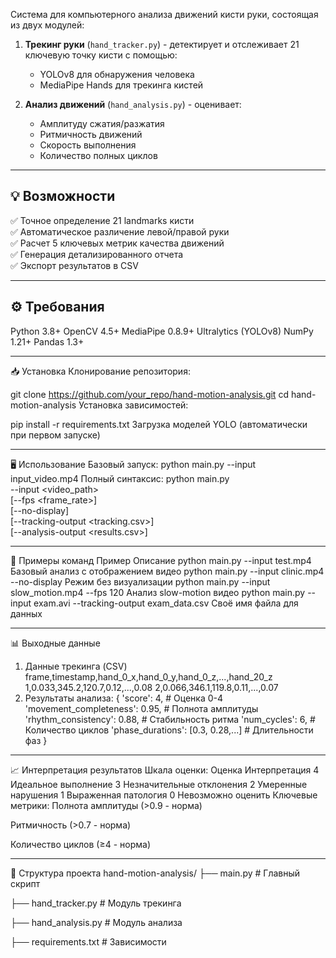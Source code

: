 Система для компьютерного анализа движений кисти руки, состоящая из двух модулей:

1. **Трекинг руки** (`hand_tracker.py`) - детектирует и отслеживает 21 ключевую точку кисти с помощью:
   - YOLOv8 для обнаружения человека
   - MediaPipe Hands для трекинга кистей

2. **Анализ движений** (`hand_analysis.py`) - оценивает:
   - Амплитуду сжатия/разжатия
   - Ритмичность движений
   - Скорость выполнения
   - Количество полных циклов

---

## 💡 Возможности

✅ Точное определение 21 landmarks кисти  
✅ Автоматическое различение левой/правой руки  
✅ Расчет 5 ключевых метрик качества движений  
✅ Генерация детализированного отчета  
✅ Экспорт результатов в CSV  

---

## ⚙️ Требования


Python 3.8+
OpenCV 4.5+
MediaPipe 0.8.9+
Ultralytics (YOLOv8)
NumPy 1.21+
Pandas 1.3+

---

📥 Установка
Клонирование репозитория:

git clone https://github.com/your_repo/hand-motion-analysis.git
cd hand-motion-analysis
Установка зависимостей:

pip install -r requirements.txt
Загрузка моделей YOLO (автоматически при первом запуске)

---

🖥 Использование
Базовый запуск:
python main.py --input input_video.mp4
Полный синтаксис:
python main.py \
    --input <video_path> \
    [--fps <frame_rate>] \
    [--no-display] \
    [--tracking-output <tracking.csv>] \
    [--analysis-output <results.csv>]

---

🧩 Примеры команд
Пример	Описание
python main.py --input test.mp4	Базовый анализ с отображением видео
python main.py --input clinic.mp4 --no-display	Режим без визуализации
python main.py --input slow_motion.mp4 --fps 120	Анализ slow-motion видео
python main.py --input exam.avi --tracking-output exam_data.csv	Своё имя файла для данных

---

📊 Выходные данные
1. Данные трекинга (CSV)
frame,timestamp,hand_0_x,hand_0_y,hand_0_z,...,hand_20_z
1,0.033,345.2,120.7,0.12,...,0.08
2,0.066,346.1,119.8,0.11,...,0.07
2. Результаты анализа:
{
    'score': 4,                        # Оценка 0-4
    'movement_completeness': 0.95,     # Полнота амплитуды
    'rhythm_consistency': 0.88,        # Стабильность ритма
    'num_cycles': 6,                   # Количество циклов
    'phase_durations': [0.3, 0.28,...] # Длительности фаз
}

---

📈 Интерпретация результатов
Шкала оценки:
Оценка	Интерпретация
4	Идеальное выполнение
3	Незначительные отклонения
2	Умеренные нарушения
1	Выраженная патология
0	Невозможно оценить
Ключевые метрики:
Полнота амплитуды (>0.9 - норма)

Ритмичность (>0.7 - норма)

Количество циклов (≥4 - норма)

---

📂 Структура проекта
hand-motion-analysis/
├── main.py                # Главный скрипт

├── hand_tracker.py        # Модуль трекинга

├── hand_analysis.py       # Модуль анализа

├── requirements.txt       # Зависимости
